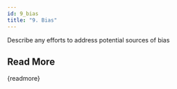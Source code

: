 ```yaml
---
id: 9_bias
title: "9. Bias"
---
```

Describe any efforts to address potential sources of bias

## Read More

{readmore}